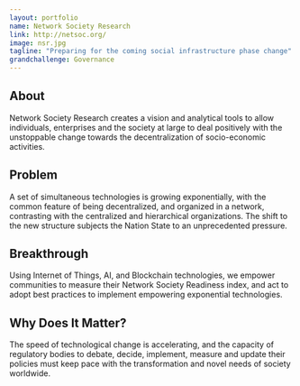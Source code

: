 ```yaml
---
layout: portfolio
name: Network Society Research
link: http://netsoc.org/
image: nsr.jpg
tagline: "Preparing for the coming social infrastructure phase change"
grandchallenge: Governance
---
```

## About

Network Society Research creates a vision and analytical tools to allow individuals, enterprises and the society at large to deal positively with the unstoppable change towards the decentralization of socio-economic activities. 

## Problem

A set of simultaneous technologies is growing exponentially, with the common feature of being decentralized, and organized in a network, contrasting with the centralized and hierarchical organizations. The shift to the new structure subjects the Nation State to an unprecedented pressure. 

## Breakthrough

Using Internet of Things, AI, and Blockchain technologies, we empower communities to measure their Network Society Readiness index, and act to adopt best practices to implement empowering exponential technologies. 

## Why Does It Matter?

The speed of technological change is accelerating, and the capacity of regulatory bodies to debate, decide, implement, measure and update their policies must keep pace with the transformation and novel needs of society worldwide. 